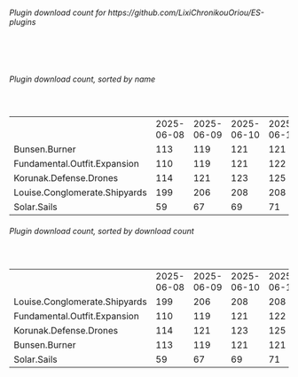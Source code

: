 <h6>Plugin download count for https://github.com/LixiChronikouOriou/ES-plugins</h6><br>
<br>
<h6>Plugin download count, sorted by name</h6><sub><sup><br>
<table>
	<tr>
		<td></td>
		<td>2025-06-08</td>
		<td>2025-06-09</td>
		<td>2025-06-10</td>
		<td>2025-06-11</td>
		<td>2025-06-12</td>
		<td>2025-06-13</td>
		<td>2025-06-14</td>
		<td>today +</td>
	</tr>
	<tr>
		<td>Bunsen.Burner</td>
		<td>113</td>
		<td>119</td>
		<td>121</td>
		<td>121</td>
		<td>126</td>
		<td>131</td>
		<td>137</td>
		<td>+ 6</td>
	</tr>
	<tr>
		<td>Fundamental.Outfit.Expansion</td>
		<td>110</td>
		<td>119</td>
		<td>121</td>
		<td>122</td>
		<td>135</td>
		<td>145</td>
		<td>151</td>
		<td>+ 6</td>
	</tr>
	<tr>
		<td>Korunak.Defense.Drones</td>
		<td>114</td>
		<td>121</td>
		<td>123</td>
		<td>125</td>
		<td>136</td>
		<td>142</td>
		<td>148</td>
		<td>+ 6</td>
	</tr>
	<tr>
		<td>Louise.Conglomerate.Shipyards</td>
		<td>199</td>
		<td>206</td>
		<td>208</td>
		<td>208</td>
		<td>221</td>
		<td>227</td>
		<td>233</td>
		<td>+ 6</td>
	</tr>
	<tr>
		<td>Solar.Sails</td>
		<td>59</td>
		<td>67</td>
		<td>69</td>
		<td>71</td>
		<td>77</td>
		<td>83</td>
		<td>87</td>
		<td>+ 4</td>
	</tr>
</table>
</sub></sup>
<h6>Plugin download count, sorted by download count</h6><sub><sup><br>
<table>
	<tr>
		<td></td>
		<td>2025-06-08</td>
		<td>2025-06-09</td>
		<td>2025-06-10</td>
		<td>2025-06-11</td>
		<td>2025-06-12</td>
		<td>2025-06-13</td>
		<td>2025-06-14</td>
		<td>today +</td>
	</tr>
	<tr>
		<td>Louise.Conglomerate.Shipyards</td>
		<td>199</td>
		<td>206</td>
		<td>208</td>
		<td>208</td>
		<td>221</td>
		<td>227</td>
		<td>233</td>
		<td>+ 6</td>
	</tr>
	<tr>
		<td>Fundamental.Outfit.Expansion</td>
		<td>110</td>
		<td>119</td>
		<td>121</td>
		<td>122</td>
		<td>135</td>
		<td>145</td>
		<td>151</td>
		<td>+ 6</td>
	</tr>
	<tr>
		<td>Korunak.Defense.Drones</td>
		<td>114</td>
		<td>121</td>
		<td>123</td>
		<td>125</td>
		<td>136</td>
		<td>142</td>
		<td>148</td>
		<td>+ 6</td>
	</tr>
	<tr>
		<td>Bunsen.Burner</td>
		<td>113</td>
		<td>119</td>
		<td>121</td>
		<td>121</td>
		<td>126</td>
		<td>131</td>
		<td>137</td>
		<td>+ 6</td>
	</tr>
	<tr>
		<td>Solar.Sails</td>
		<td>59</td>
		<td>67</td>
		<td>69</td>
		<td>71</td>
		<td>77</td>
		<td>83</td>
		<td>87</td>
		<td>+ 4</td>
	</tr>
</table>
</sub></sup>
